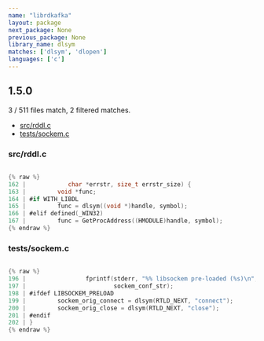 ```yaml
---
name: "librdkafka"
layout: package
next_package: None
previous_package: None
library_name: dlsym
matches: ['dlsym', 'dlopen']
languages: ['c']
---
```

## 1.5.0
3 / 511 files match, 2 filtered matches.

 - [src/rddl.c](#srcrddlc)
 - [tests/sockem.c](#testssockemc)

### src/rddl.c

```c

{% raw %}
162 |            char *errstr, size_t errstr_size) {
163 |         void *func;
164 | #if WITH_LIBDL
165 |         func = dlsym((void *)handle, symbol);
166 | #elif defined(_WIN32)
167 |         func = GetProcAddress((HMODULE)handle, symbol);
{% endraw %}

```
### tests/sockem.c

```c

{% raw %}
196 |                 fprintf(stderr, "%% libsockem pre-loaded (%s)\n",
197 |                         sockem_conf_str);
198 | #ifdef LIBSOCKEM_PRELOAD
199 |         sockem_orig_connect = dlsym(RTLD_NEXT, "connect");
200 |         sockem_orig_close = dlsym(RTLD_NEXT, "close");
201 | #endif
202 | }
{% endraw %}

```